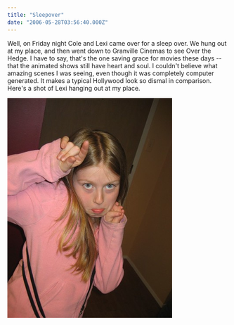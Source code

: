 ```yaml
---
title: "Sleepover"
date: "2006-05-28T03:56:40.000Z"
---
```


Well, on Friday night Cole and Lexi came over for a sleep over. We hung out at my place, and then went down to Granville Cinemas to see Over the Hedge. I have to say, that's the one saving grace for movies these days -- that the animated shows still have heart and soul. I couldn't believe what amazing scenes I was seeing, even though it was completely computer generated. It makes a typical Hollywood look so dismal in comparison. Here's a shot of Lexi hanging out at my place.

[![Lexi](images/154539979_c3cb2534fe.jpg)](http://www.flickr.com/photos/duanestorey/154539979/)
